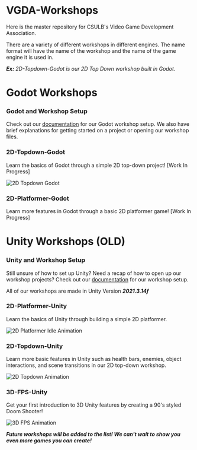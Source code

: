 # VGDA-Workshops
Here is the master repository for CSULB's Video Game Development Association.  

There are a variety of different workshops in different engines. The name format will have the name of the workshop and the name of the game engine it is used in.  

_**Ex:** 2D-Topdown-Godot is our 2D Top Down workshop built in Godot._

# Godot Workshops  

### Godot and Workshop Setup  
Check out our [documentation](https://docs.google.com/document/d/1dP2Y9i_b2a-Oonw0LWxjutCrWnxs3f6UxjHAxNBJwSU/edit?usp=sharing) for our Godot workshop setup. We also have brief explanations for getting started on a project or opening our workshop files.

### 2D-Topdown-Godot  
Learn the basics of Godot through a simple 2D top-down project! [Work In Progress]  

![2D Topdown Godot](https://github.com/queenaccila/VGDA-Unity-Workshops/assets/76551915/b72e18cc-95ef-4be9-ae89-e1e1fbd125dc)

### 2D-Platformer-Godot  
Learn more features in Godot through a basic 2D platformer game! [Work In Progress]

# Unity Workshops (OLD)  
  
### Unity and Workshop Setup  
Still unsure of how to set up Unity? Need a recap of how to open up our workshop projects? Check out our [documentation](https://docs.google.com/document/d/1sSTR-2QQV7GBPdU0HeGNv0gaIl82rlJ12dFded4hFt8/edit?usp=sharing) for our workshop setup.  

All of our workshops are made in Unity Version **_2021.3.14f_**

### 2D-Platformer-Unity  
Learn the basics of Unity through building a simple 2D platformer.  


![2D Platformer Idle Animation](https://github.com/queenaccila/VGDA-Unity-Workshops/assets/76551915/d868ef38-1116-427b-9ba1-6a008f38959f)

### 2D-Topdown-Unity  
Learn more basic features in Unity such as health bars, enemies, object interactions, and scene transitions in our 2D top-down workshop.  


![2D Topdown Animation](https://github.com/queenaccila/VGDA-Unity-Workshops/assets/76551915/4a71d1bf-c8e3-4c65-b04d-b7e89d3f6e90)


### 3D-FPS-Unity  
Get your first introduction to 3D Unity features by creating a 90's styled Doom Shooter!  


![3D FPS Animation](https://github.com/queenaccila/VGDA-Unity-Workshops/assets/76551915/ccfbbd1b-0c47-49ae-b3fe-24581700b663)

**_Future workshops will be added to the list! We can't wait to show you even more games you can create!_**
